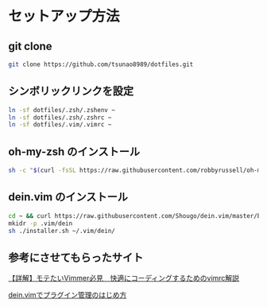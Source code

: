# セットアップ方法

## git clone
```bash
git clone https://github.com/tsunao8989/dotfiles.git
```

## シンボリックリンクを設定
```bash
ln -sf dotfiles/.zsh/.zshenv ~
ln -sf dotfiles/.zsh/.zshrc ~
ln -sf dotfiles/.vim/.vimrc ~
```

## oh-my-zsh のインストール
```bash
sh -c "$(curl -fsSL https://raw.githubusercontent.com/robbyrussell/oh-my-zsh/master/tools/install.sh)"
```

## dein.vim のインストール
```bash
cd ~ && curl https://raw.githubusercontent.com/Shougo/dein.vim/master/bin/installer.sh > installer.sh
mkidr -p .vim/dein
sh ./installer.sh ~/.vim/dein/
```

## 参考にさせてもらったサイト
[【詳解】モテたいVimmer必見　快適にコーディングするためのvimrc解説](https://qiita.com/ahiruman5/items/4f3c845500c172a02935)

[dein.vimでプラグイン管理のはじめ方](https://qiita.com/sugamondo/items/fcaf210ca86d65bcaca8)
